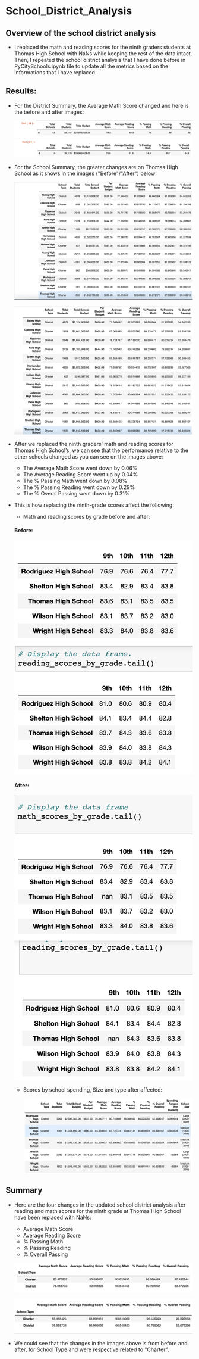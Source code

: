 # School_District_Analysis
## Overview of the school district analysis
- I replaced the math and reading scores for the ninth graders students at Thomas High School with NaNs while keeping the rest of the data intact. Then, I repeated the school district analysis that I have done before in PyCitySchools.ipynb file to update all the metrics based on the informations that I have replaced. 
## Results:
- For the District Summary, the Average Math Score changed and here is the before and after images:

  ![This is an image](https://github.com/KandiJayana/School_District_Analysis/blob/11ad84f5dc854f105e8569dbf1cc61f3188b4b82/District%20Summary_Before.png)
  ![This is an image](https://github.com/KandiJayana/School_District_Analysis/blob/11ad84f5dc854f105e8569dbf1cc61f3188b4b82/District%20Summary_After.png)

- For the School Summary, the greater changes are on Thomas High School as it shows in the images ("Before"/"After") below:


  ![This is an image](https://github.com/KandiJayana/School_District_Analysis/blob/11ad84f5dc854f105e8569dbf1cc61f3188b4b82/School%20Summary_Before.png)



  ![This is an image](https://github.com/KandiJayana/School_District_Analysis/blob/11ad84f5dc854f105e8569dbf1cc61f3188b4b82/School%20Summary_After.png)

- After we replaced the ninth graders’ math and reading scores for Thomas High School’s, we can see that the performance relative to the other schools changed as you can see on the images above: 
  - The Average Math Score went down by 0.06%
  - The Average Reading Score went up by 0.04%
  - The % Passing Math went down by 0.08%
  - The % Passing Reading went down by 0.29%
  - The % Overal Passing went down by 0.31%

- This is how replacing the ninth-grade scores affect the following:
  - Math and reading scores by grade before and after:
  #### Before:
     ![This is an image](https://github.com/KandiJayana/School_District_Analysis/blob/4b7d72c3c422f63f855498cc2486cf1898870078/Math%20scores%20by%20grade_before.png) 
     ![This is an image](https://github.com/KandiJayana/School_District_Analysis/blob/4b7d72c3c422f63f855498cc2486cf1898870078/Reading%20scores%20by%20grade_Before.png)
  
  #### After:
    ![This is an image](https://github.com/KandiJayana/School_District_Analysis/blob/4b7d72c3c422f63f855498cc2486cf1898870078/Math%20scores%20by%20grade_After.png)
    ![This is an image](https://github.com/KandiJayana/School_District_Analysis/blob/4b7d72c3c422f63f855498cc2486cf1898870078/Reading%20scores%20by%20grade_After.png)
  
  - Scores by school spending, Size and type after affected:
  
    ![This is an image](https://github.com/KandiJayana/School_District_Analysis/blob/10457421476c11e7fb8b8106280d9b122f1777a7/After_School%20Spending_Size_Type.png)

## Summary
- Here are the four changes in the updated school district analysis after reading and math scores for the ninth grade at Thomas High School have been replaced with NaNs: 
  
   - Average Math Score
   - Average Reading Score
   - % Passing Math
   - % Passing Reading
   - % Overall Passing
  
  ![This is an image](https://github.com/KandiJayana/School_District_Analysis/blob/f7884aa7aed22c17ea7064a330982159488d3ac7/School%20Type%20Before.png)
  
  ![This is an image](https://github.com/KandiJayana/School_District_Analysis/blob/f7884aa7aed22c17ea7064a330982159488d3ac7/School%20Type%20with%20Changes.png)
  
  
- We could see that the changes in the images above is from before and after, for School Type and were respective related to "Charter".

 
